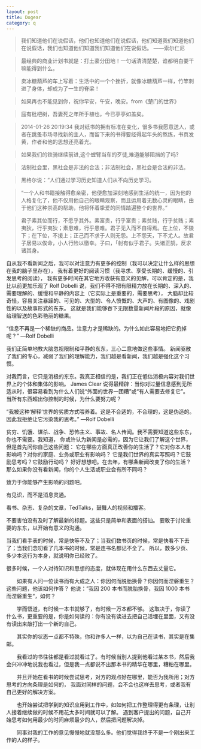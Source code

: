 ```yaml
---
layout: post
title: Dogear
category: q
---
```


>我们知道他们在说假话，他们也知道他们在说假话，他们知道我们知道他们在说假话，我们也知道他们知道我们知道他们在说假话。 
——索尔仁尼

>最经典的商业计划书就是：打土豪分田地！一句话清清楚楚，谁都明白要干嘛能得到什么。

>卖冰糖葫芦的车上写着：生活中的一个个挫折，就像冰糖葫芦一样，竹竿刺进了身体，却成为了一生的脊梁！


>如果再也不能见到你，祝你早安，午安，晚安。from《楚门的世界》
 
>庭有枇杷树，吾妻死之年所手植也，今已亭亭如盖矣。

> 2014-01-26 20:19:34
我对纸书的拥有标准在变化，很多书我愿意送人，或者在跳蚤市场寻找新的主人，而留下来的书得要经得起年头的熬炼，书页发黄，作者和他的思想还亮着光。

>如果我们的铁骑继续前进,这个螳臂当车的歹徒,难道能够阻挡的了吗?

>法制社会里，黑社会是非法的合法；非法制社会，黑社会是合法的非法。

>黑格尔说：“人们通过学习历史知道人们从不向历史学习。

>“一个人和书籍接触得愈亲密，他便愈加深刻地感到生活的统一，因为他的人格复化了，他不仅用他自己的眼睛观察，而且运用着无数心灵的眼睛，由于他们这种崇高的帮助，他将怀着挚爱的同情踏遍整个的世界。”

>君子素其位而行，不愿乎其外。素富贵，行乎富贵；素贫贱，行乎贫贱；素夷狄，行乎夷狄；素患难，行乎患难。君子无入而不自得焉。在上位，不陵下；在下位，不援上；正己而不求于人则无怨。上不怨天，下不尤人。故君子居易以俟命，小人行险以徼幸。子曰，「射有似乎君子。失诸正鹄，反求诸其身。

>

自从我不看新闻之后，我可以对注意力有更多的控制（我可以决定让什么样的思想在我的脑子里存在），
我有着更好的阅读习惯（我寻求、享受长期的、缓慢的、引发思考的阅读），
我有更多时间在其它地方收获有意义的见解，可以肯定的是，我比以前更加乐观了
Rolf Dobelli 说，我们不得不把有限精力放在长期的、深入的、需要理解的、缓慢和平静的内容上（它实际上是重要的，需要思考），
大脑却比较奇怪，容易关注暴躁的、可见的、大型的、令人愤慨的、大声的、有图像的、戏剧性的以及故事形式的东东。
这就是我们能够吞下无限数量新闻片段的原因，就像给理智送的色彩艳丽的糖果。

“信息不再是一个稀缺的商品。注意力才是稀缺的。为什么如此容易地把它扔掉呢？” —Rolf Dobelli


我们正简单地教大脑忽视限制和平静的东东，三心二意地做这些事情。
新闻驱散了我们的专心，减弱了我们的理解能力，我们越是看新闻，我们越是强化这个习惯。

对我而言，它只是消极的东东。我真正相信的是，我们正在低估消极内容对我们世界上的个体和集体的影响。
James Clear 说得最精辟：当你对过量信息感到无所适从时，很容易看到为什么人们说“外面的世界一团糟”或“有人需要去修复它”。
当所有东西超出你控制的时候，为什么要努力呢？

“我被这种‘解释’世界的劣质方式喂养着。这是不合适的，不合理的，这是伪造的。因此我拒绝让它污染我的思考。” —Rolf Dobelli

贫穷、饥饿、谋杀、战争、恐怖主义、事故、名人传闻。我不需要知道这些东东，你也不需要。我知道，
你或许认为新闻是必需的，因为它让我们了解这个世界，但是首先问你自己这些问题：
它在哪些方面真正改善你的生活了？它对你本人有影响吗？对你的家庭、业务或职业有影响吗？
它是我们世界的真实写照吗？它鼓励思考吗？它鼓励行动吗？
好好想想吧。在去年，有哪条新闻改变了你的生活？那么如果你没有看新闻，你的个人生活或职业会有所不同吗？

致力于你能够产生影响的问题吧。

有见识，而不是消息灵通。

看书、杂志、复杂的文章，TedTalks，鼓舞人的视频和播客。

不要害怕没有及时了解最新的标题。这些只是简单和表面的搭讪。
要敢于讨论重要的东东，以开始有意义的沟通。

>

当我们看手表的时候，常是快等不及了；当我们数书页的时候，常是快看不下去了；当我们念叨看了几本书的时候，常是连书名都记不全了。
所以，数多少页、多少本这行为本身，就说明你已经败了。

很多时候，一个人对待知识和思想的态度，就体现在用什么东西去丈量它。

　　如果有人问一位读书而有大成之人：你因何而脱胎换骨？你因何而涅磐重生？这些问题，他该如何作答？
他说：”我因 200 本书而脱胎换骨，我因 1000 本书而涅磐重生“，如何？

　　学而悟道，有时候一本书就够了，有时候一万本都不够。
这取决于，你读了什么书，更重要的是，你是如何读的：你有没有读进去把自己活埋在里面，又有没有读出来敲打出一个新的自己。

　　其实你的状态一点都不特殊，你和许多人一样，以为自己在读书，其实是在集邮。


　　我看过的书往往都是看过就看过了。有时候当别人提到他看过某本书，然后我会兴冲冲地说我也看过，但是我一点都说不出那本书的精华在哪里，糟粕在哪里。


　　并且开始在看书的时候尝试思考，对方的观点好在哪里，能否为我所用；对方思考的方向条理是如何的，
我面对同样的问题，会不会也这样去思考，或者我有自己更好的解决方案。

　　也开始尝试把学到的知识应用到工作中，如如何把工作整理得更有条理，让别人接着继续做的时候不用花太多时间就可以了解。
遇到客户提出的问题，自己开始思考如何用最少的时间麻烦最少的人，然后把问题解决掉。

　　同事对我的工作的意见慢慢地就没那么多。他们觉得我终于不是一个刚出来工作的人的样子。